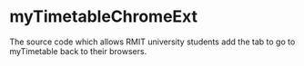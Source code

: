 # myTimetableChromeExt

The source code which allows RMIT university students add the tab to go to myTimetable back to their browsers. 
